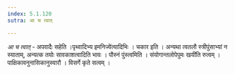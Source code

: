 ```yaml
---
index: 5.1.120
sutra: आ च त्वात्

---
```

_आ च त्वात्_ - अपवादैः सहेति ।पृथ्वादिभ्य इमनिज्वे॑त्यादिभिः । चकार इति । अन्यथा त्वतलौ स्त्रीपुंसाभ्यां न स्याताम्, अन्यत्क तयोः सावकाशत्वादिति भावः । पौस्नं पुंस्त्वमिति । संयोगान्तलोपेपुमः खयी॑ति रुत्वम् । पाक्षिकावनुनासिकानुस्वारौ । विसर्गे कृते सत्वम् ।